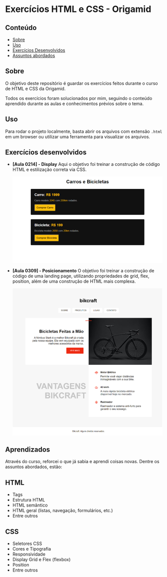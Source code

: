 # Exercícios HTML e CSS - Origamid

## Conteúdo

- [Sobre](#sobre)
- [Uso](#uso)
- [Exercícios Desenvolvidos](#exercicios)
- [Assuntos abordados](#aprendizados)

## Sobre <a name = "sobre"></a>

O objetivo deste repositório é guardar os exercícios feitos durante o curso de HTML e CSS da Origamid.

Todos os exercícios foram solucionados por mim, seguindo o conteúdo aprendido durante as aulas e conhecimentos prévios sobre o tema.

## Uso <a name = "uso"></a>

Para rodar o projeto localmente, basta abrir os arquivos com extensão `.html` em um browser ou utilizar uma ferramenta para visualizar os arquivos.

## Exercícios desenvolvidos <a name = "exercicios"></a>

- **[Aula 0214] - Display**
  Aqui o objetivo foi treinar a construção de código HTML e estilização correta via CSS.

  ![Imagem exercício display](/0214-exercicio-display/exercicio-display.png)

- **[Aula 0309] - Posicionamento**
  O objetivo foi treinar a construção de código de uma landing page, utilizando propriedades de grid, flex, position, além de uma construção de HTML mais complexa.

  ![Imagem exercício posicionamento](/0309-exercicio-posicionamento/exercicio-posicionamento.png)

## Aprendizados <a name = "aprendizados"></a>

Através do curso, reforcei o que já sabia e aprendi coisas novas. Dentre os assuntos abordados, estão:

## HTML

- Tags
- Estrutura HTML
- HTML semântico
- HTML geral (listas, navegação, formulários, etc.)
- Entre outros

## CSS

- Seletores CSS
- Cores e Tipografia
- Responsividade
- Display Grid e Flex (flexbox)
- Position
- Entre outros
